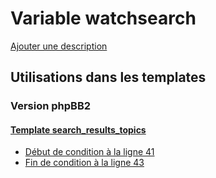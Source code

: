# Variable watchsearch
[Ajouter une description](https://fa-tvars.appspot.com/var/watchsearch)

## Utilisations dans les templates

### Version phpBB2

#### [Template search_results_topics](subsilver/search_results_topics.md)
* [Début de condition &agrave; la ligne 41](../subsilver/search_results_topics.tpl#L41)
* [Fin de condition &agrave; la ligne 43](../subsilver/search_results_topics.tpl#L43)